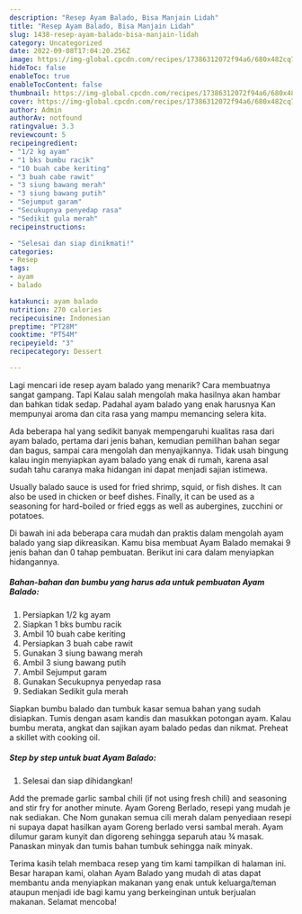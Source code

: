 ```yaml
---
description: "Resep Ayam Balado, Bisa Manjain Lidah"
title: "Resep Ayam Balado, Bisa Manjain Lidah"
slug: 1438-resep-ayam-balado-bisa-manjain-lidah
category: Uncategorized
date: 2022-09-08T17:04:20.256Z
image: https://img-global.cpcdn.com/recipes/17386312072f94a6/680x482cq70/ayam-balado-foto-resep-utama.jpg
hideToc: false
enableToc: true
enableTocContent: false
thumbnail: https://img-global.cpcdn.com/recipes/17386312072f94a6/680x482cq70/ayam-balado-foto-resep-utama.jpg
cover: https://img-global.cpcdn.com/recipes/17386312072f94a6/680x482cq70/ayam-balado-foto-resep-utama.jpg
author: Admin
authorAv: notfound
ratingvalue: 3.3
reviewcount: 5
recipeingredient:
- "1/2 kg ayam"
- "1 bks bumbu racik"
- "10 buah cabe keriting"
- "3 buah cabe rawit"
- "3 siung bawang merah"
- "3 siung bawang putih"
- "Sejumput garam"
- "Secukupnya penyedap rasa"
- "Sedikit gula merah"
recipeinstructions:

- "Selesai dan siap dinikmati!"
categories:
- Resep
tags:
- ayam
- balado

katakunci: ayam balado 
nutrition: 270 calories
recipecuisine: Indonesian
preptime: "PT28M"
cooktime: "PT54M"
recipeyield: "3"
recipecategory: Dessert

---
```



Lagi mencari ide resep ayam balado yang menarik? Cara membuatnya sangat gampang. Tapi Kalau salah mengolah maka hasilnya akan hambar dan bahkan tidak sedap. Padahal ayam balado yang enak harusnya Kan mempunyai aroma dan cita rasa yang mampu memancing selera kita.


Ada beberapa hal yang sedikit banyak mempengaruhi kualitas rasa dari ayam balado, pertama dari jenis bahan, kemudian pemilihan bahan segar dan bagus, sampai cara mengolah dan menyajikannya. Tidak usah bingung kalau ingin menyiapkan ayam balado yang enak di rumah, karena asal sudah tahu caranya maka hidangan ini dapat menjadi sajian istimewa.

Usually balado sauce is used for fried shrimp, squid, or fish dishes. It can also be used in chicken or beef dishes. Finally, it can be used as a seasoning for hard-boiled or fried eggs as well as aubergines, zucchini or potatoes.


Di bawah ini ada beberapa cara mudah dan praktis dalam mengolah ayam balado yang siap dikreasikan. Kamu bisa membuat Ayam Balado memakai 9 jenis bahan dan 0 tahap pembuatan. Berikut ini cara dalam menyiapkan hidangannya.

<!--inarticleads1-->

##### Bahan-bahan dan bumbu yang harus ada untuk pembuatan Ayam Balado:

1. Persiapkan 1/2 kg ayam
1. Siapkan 1 bks bumbu racik
1. Ambil 10 buah cabe keriting
1. Persiapkan 3 buah cabe rawit
1. Gunakan 3 siung bawang merah
1. Ambil 3 siung bawang putih
1. Ambil Sejumput garam
1. Gunakan Secukupnya penyedap rasa
1. Sediakan Sedikit gula merah


Siapkan bumbu balado dan tumbuk kasar semua bahan yang sudah disiapkan. Tumis dengan asam kandis dan masukkan potongan ayam. Kalau bumbu merata, angkat dan sajikan ayam balado pedas dan nikmat. Preheat a skillet with cooking oil. 

<!--inarticleads2-->

##### Step by step untuk buat Ayam Balado:


1. Selesai dan siap dihidangkan!

Add the premade garlic sambal chili (if not using fresh chili) and seasoning and stir fry for another minute. Ayam Goreng Berlado, resepi yang mudah je nak sediakan. Che Nom gunakan semua cili merah dalam penyediaan resepi ni supaya dapat hasilkan ayam Goreng berlado versi sambal merah. Ayam dilumur garam kunyit dan digoreng sehingga separuh atau ¾ masak. Panaskan minyak dan tumis bahan tumbuk sehingga naik minyak. 

Terima kasih telah membaca resep yang tim kami tampilkan di halaman ini. Besar harapan kami, olahan Ayam Balado yang mudah di atas dapat membantu anda menyiapkan makanan yang enak untuk keluarga/teman ataupun menjadi ide bagi kamu yang berkeinginan untuk berjualan makanan. Selamat mencoba!
